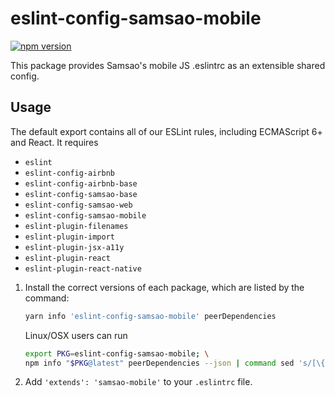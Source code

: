 # eslint-config-samsao-mobile

[![npm version](https://badge.fury.io/js/eslint-config-samsao-mobile.svg)](http://badge.fury.io/js/eslint-config-samsao-mobile)

This package provides Samsao's mobile JS .eslintrc as an extensible shared config.

## Usage

The default export contains all of our ESLint rules, including ECMAScript 6+ and React. It requires
  * `eslint`
  * `eslint-config-airbnb`
  * `eslint-config-airbnb-base`
  * `eslint-config-samsao-base`
  * `eslint-config-samsao-web`
  * `eslint-config-samsao-mobile`
  * `eslint-plugin-filenames`
  * `eslint-plugin-import`
  * `eslint-plugin-jsx-a11y`
  * `eslint-plugin-react`
  * `eslint-plugin-react-native`

1. Install the correct versions of each package, which are listed by the command:

   ```sh
   yarn info 'eslint-config-samsao-mobile' peerDependencies
   ```

   Linux/OSX users can run

   ```sh
   export PKG=eslint-config-samsao-mobile; \
   npm info "$PKG@latest" peerDependencies --json | command sed 's/[\{\},]//g ; s/: /@/g' | xargs yarn add --dev "$PKG"
   ```

2. Add `'extends': 'samsao-mobile'` to your `.eslintrc` file.

